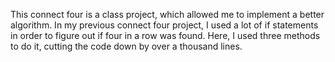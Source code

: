 This connect four is a class project, which allowed me to implement a better algorithm. In my previous connect four project, I used a lot of if statements in order to figure out if four in a row was found. Here, I used three methods to do it, cutting the code down by over a thousand lines.
